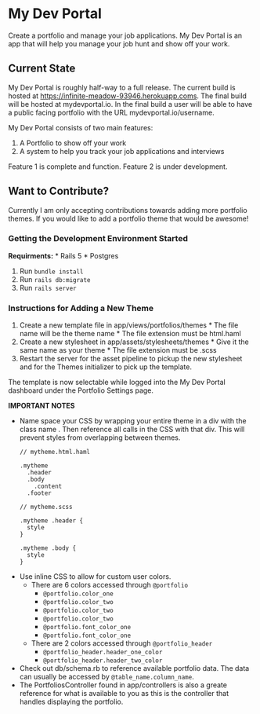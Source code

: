 # My Dev Portal

Create a portfolio and manage your job applications.  My Dev Portal is an app that will help you manage your job hunt and show off your work.

## Current State

My Dev Portal is roughly half-way to a full release.  The current build is hosted at https://infinite-meadow-93946.herokuapp.coms.  The final build will be hosted at mydevportal.io.  In the final build a user will be able to have a public facing portfolio with the URL mydevportal.io/username.

My Dev Portal consists of two main features:
  1. A Portfolio to show off your work
  2. A system to help you track your job applications and interviews

Feature 1 is complete and function.  Feature 2 is under development.

## Want to Contribute?

Currently I am only accepting contributions towards adding more portfolio themes.  If you would like to add a portfolio theme that would be awesome!

### Getting the Development Environment Started

  **Requirments:**
    * Rails 5
    * Postgres

  1. Run `bundle install`
  2. Run `rails db:migrate`
  3. Run `rails server`

### Instructions for Adding a New Theme

  1. Create a new template file in app/views/portfolios/themes
    * The file name will be the theme name
    * The file extension must be html.haml
  2. Create a new stylesheet in app/assets/stylesheets/themes
    * Give it the same name as your theme
    * The file extension must be .scss
  3.  Restart the server for the asset pipeline to pickup the new stylesheet and for the Themes initializer to pick up the template.

  The template is now selectable while logged into the My Dev Portal dashboard under the Portfolio Settings page.

  **IMPORTANT NOTES**

  * Name space your CSS by wrapping your entire theme in a div with the class name <your-theme>.  Then reference all calls in the CSS with that div.  This will prevent styles from overlapping between themes.
    ```
    // mytheme.html.haml

    .mytheme
      .header
      .body
        .content
      .footer

    // mytheme.scss

    .mytheme .header {
      style
    }

    .mytheme .body {
      style
    }
    ```
  * Use inline CSS to allow for custom user colors.  
    * There are 6 colors accessed through `@portfolio`
      * `@portfolio.color_one`
      * `@portfolio.color_two`
      * `@portfolio.color_two`
      * `@portfolio.color_two`
      * `@portfolio.font_color_one`
      * `@portfolio.font_color_one`
    * There are 2 colors accessed through `@portfolio_header`
      * `@portfolio_header.header_one_color`
      * `@portfolio_header.header_two_color`
  * Check out db/schema.rb to reference available portfolio data.  The data can usually be accessed by `@table_name.column_name`.
  * The PortfoliosController found in app/controllers is also a greate reference for what is available to you as this is the controller that handles displaying the portfolio.

